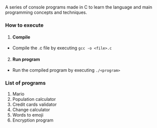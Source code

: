 A series of console programs made in C to learn the language and main programming concepts and techniques.

### How to execute

1. #### Compile

- Compile the .c file by executing `gcc -o <file>.c`

2. #### Run program

- Run the compiled program by executing `./<program>`

### List of programs

1. Mario
2. Population calculator
3. Credit cards validator
4. Change calculator
5. Words to emoji
6. Encryption program

